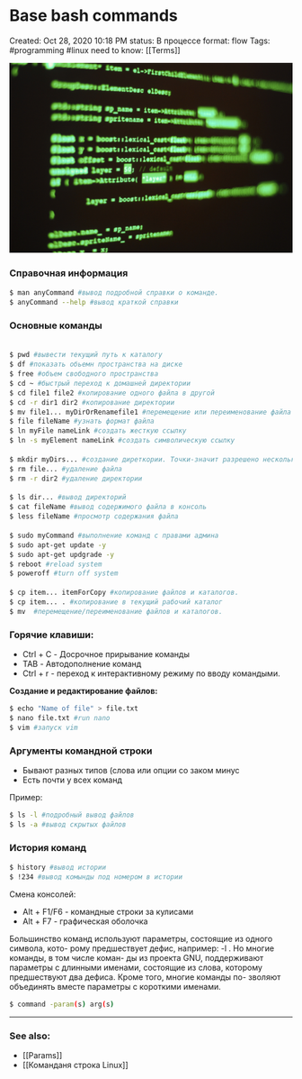 # Base bash commands

Created: Oct 28, 2020 10:18 PM
status: В процессе
format: flow
Tags: #programming  #linux
need to know: [[Terms]]

![Important%20commands%204a2eb77416874840aa293c25d29f377a/Untitled.png](Images/Programming/Important%20commands%204a2eb77416874840aa293c25d29f377a/Untitled.png)

### Справочная информация
```bash
$ man anyCommand #вывод подробной справки о команде.
$ anyCommand --help #вывод краткой справки
```

### Основные команды
```bash

$ pwd #вывести текущий путь к каталогу
$ df #показать обьемн пространства на диске
$ free #объем свободного пространства
$ cd ~ #быстрый переход к домашней директории
$ cd file1 file2 #копирование одного файла в другой
$ cd -r dir1 dir2 #копирование директории
$ mv file1... myDirOrRenamefile1 #перемещение или переименование файла
$ file fileName #узнать формат файла
$ ln myFile nameLink #создать жесткую ссылку
$ ln -s myElement nameLink #создать символическую ссылку

$ mkdir myDirs... #создание диреткории. Точки-значит разрешено несколько аргументов
$ rm file... #удаление файла
$ rm -r dir2 #удаление директории

$ ls dir... #вывод директорий
$ cat fileName #вывод содержимого файла в консоль
$ less fileName #просмотр содержания файла

$ sudo myCommand #выполнение команд с правами админа
$ sudo apt-get update -y 
$ sudo apt-get updgrade -y
$ reboot #reload system
$ poweroff #turn off system

$ cp item... itemForCopy #копирование файлов и каталогов.
$ cp item... . #копирование в текущий рабочий каталог
$ mv  #перемещение/переименование файлов и каталогов.
```

### Горячие клавиши:
- Ctrl + C - Досрочное прирывание команды
- TAB - Автодополнение команд
- Ctrl + r - переход к интерактивному режиму по вводу командыми.

**Создание и редактирование файлов:**

```bash
$ echo "Name of file" > file.txt
$ nano file.txt #run nano
$ vim #запуск vim
```

### Аргументы командной строки
- Бывают разных типов (слова или опции со заком минус
- Есть почти у всех команд

Пример: 

```bash
$ ls -l #подробный вывод файлов
$ ls -a #вывод скрытых файлов

```

### История команд

```bash
$ history #вывод истории
$ !234 #вывод комынды под номером в истории
```

Смена консолей:

- Alt + F1/F6 - командные строки за кулисами
- Alt + F7 - графическая оболочка

Большинство команд используют параметры, состоящие из одного символа, кото-
рому предшествует дефис, например: -l . Но многие команды, в том числе коман-
ды из проекта GNU, поддерживают параметры с длинными именами, состоящие
из слова, которому предшествуют два дефиса. Кроме того, многие команды по-
зволяют объединять вместе параметры с короткими именами.

```bash
$ command -param(s) arg(s)
```

---
### See also:
- [[Params]]
- [[Команданя строка Linux]]